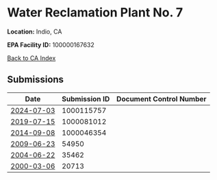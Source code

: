 # Water Reclamation Plant No. 7

**Location:** Indio, CA

**EPA Facility ID:** 100000167632

[Back to CA Index](../../index.md)

## Submissions

| Date | Submission ID | Document Control Number |
|------|--------------|-------------------------|
| [2024-07-03](submissions/1000115757.md) | 1000115757 |  |
| [2019-07-15](submissions/1000081012.md) | 1000081012 |  |
| [2014-09-08](submissions/1000046354.md) | 1000046354 |  |
| [2009-06-23](submissions/54950.md) | 54950 |  |
| [2004-06-22](submissions/35462.md) | 35462 |  |
| [2000-03-06](submissions/20713.md) | 20713 |  |
